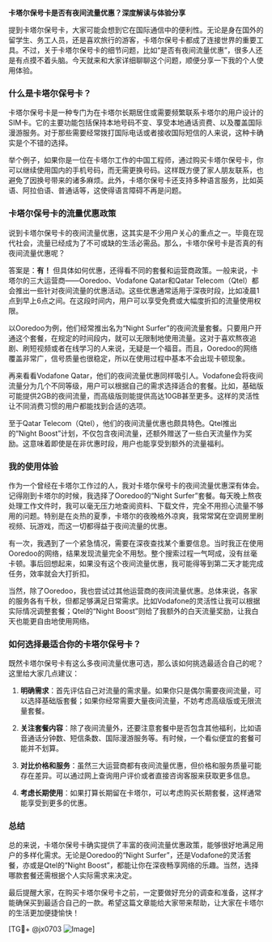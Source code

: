 **卡塔尔保号卡是否有夜间流量优惠？深度解读与体验分享**

提到卡塔尔保号卡，大家可能会想到它在国际通信中的便利性。无论是身在国外的留学生、务工人员，还是喜欢旅行的游客，卡塔尔保号卡都成了连接世界的重要工具。不过，关于卡塔尔保号卡的细节问题，比如“是否有夜间流量优惠”，很多人还是有点摸不着头脑。今天就来和大家详细聊聊这个问题，顺便分享一下我的个人使用体验。

### 什么是卡塔尔保号卡？

卡塔尔保号卡是一种专门为在卡塔尔长期居住或需要频繁联系卡塔尔的用户设计的SIM卡。它的主要功能包括保持本地号码不变、享受本地通话资费、以及覆盖国际漫游服务。对于那些需要经常拨打国际电话或者接收国际短信的人来说，这种卡确实是个不错的选择。

举个例子，如果你是一位在卡塔尔工作的中国工程师，通过购买卡塔尔保号卡，你可以继续使用国内的手机号码，而无需更换号码。这样既方便了家人朋友联系，也避免了因换号带来的诸多麻烦。此外，卡塔尔保号卡还支持多种语言服务，比如英语、阿拉伯语、普通话等，这使得语言障碍不再是问题。

### 卡塔尔保号卡的流量优惠政策

说到卡塔尔保号卡的夜间流量优惠，这其实是不少用户关心的重点之一。毕竟在现代社会，流量已经成为了不可或缺的生活必需品。那么，卡塔尔保号卡是否真的有夜间流量优惠呢？

答案是：**有！** 但具体如何优惠，还得看不同的套餐和运营商政策。一般来说，卡塔尔的三大运营商——Ooredoo、Vodafone Qatar和Qatar Telecom（Qtel）都会推出一些针对夜间流量的优惠活动。这些优惠通常适用于深夜时段，比如凌晨1点到早上6点之间。在这段时间内，用户可以享受免费或大幅度折扣的流量使用权限。

以Ooredoo为例，他们经常推出名为“Night Surfer”的夜间流量套餐。只要用户开通这个套餐，在规定的时间段内，就可以无限制地使用流量。这对于喜欢熬夜追剧、刷短视频或者在线学习的人来说，无疑是一个福音。而且，Ooredoo的网络覆盖非常广，信号质量也很稳定，所以在使用过程中基本不会出现卡顿现象。

再来看看Vodafone Qatar，他们的夜间流量优惠同样吸引人。Vodafone会将夜间流量分为几个不同等级，用户可以根据自己的需求选择适合的套餐。比如，基础版可能提供2GB的夜间流量，而高级版则能提供高达10GB甚至更多。这样的灵活性让不同消费习惯的用户都能找到合适的选项。

至于Qatar Telecom（Qtel），他们的夜间流量优惠也颇具特色。Qtel推出的“Night Boost”计划，不仅包含夜间流量，还额外赠送了一些白天流量作为奖励。这意味着即使是在非优惠时段，用户也能享受到额外的流量福利。

### 我的使用体验

作为一个曾经在卡塔尔工作过的人，我对卡塔尔保号卡的夜间流量优惠深有体会。记得刚到卡塔尔的时候，我选择了Ooredoo的“Night Surfer”套餐。每天晚上熬夜处理工作文件时，我可以毫无压力地查阅资料、下载文件，完全不用担心流量不够用的问题。特别是在炎热的夏季，卡塔尔的夜晚格外凉爽，我常常窝在空调房里刷视频、玩游戏，而这一切都得益于夜间流量的优惠。

有一次，我遇到了一个紧急情况，需要在深夜查找某个重要信息。当时我正在使用Ooredoo的网络，结果发现流量完全不用愁。整个搜索过程一气呵成，没有丝毫卡顿。事后回想起来，如果没有这个夜间流量优惠，我可能得等到第二天才能完成任务，效率就会大打折扣。

当然，除了Ooredoo，我也尝试过其他运营商的夜间流量优惠。总体来说，各家的服务各有千秋，但都足够满足日常需求。比如Vodafone的灵活性让我可以根据实际情况调整套餐；Qtel的“Night Boost”则给了我额外的白天流量奖励，让我白天也能更自由地使用网络。

### 如何选择最适合你的卡塔尔保号卡？

既然卡塔尔保号卡有这么多夜间流量优惠可选，那么该如何挑选最适合自己的呢？这里给大家几点建议：

1. **明确需求**：首先评估自己对流量的需求量。如果你只是偶尔需要夜间流量，可以选择基础版套餐；如果你经常需要大量夜间流量，不妨考虑高级版或无限流量套餐。

2. **关注套餐内容**：除了夜间流量外，还要注意套餐中是否包含其他福利，比如语音通话分钟数、短信条数、国际漫游服务等。有时候，一个看似便宜的套餐可能并不划算。

3. **对比价格和服务**：虽然三大运营商都有夜间流量优惠，但价格和服务质量可能存在差异。可以通过网上查询用户评价或者直接咨询客服来获取更多信息。

4. **考虑长期使用**：如果打算长期留在卡塔尔，可以考虑购买长期套餐，这样通常能享受到更多的优惠。

### 总结

总的来说，卡塔尔保号卡确实提供了丰富的夜间流量优惠政策，能够很好地满足用户的多样化需求。无论是Ooredoo的“Night Surfer”，还是Vodafone的灵活套餐，亦或是Qtel的“Night Boost”，都能让你在深夜畅享网络的乐趣。当然，选择哪款套餐还需根据个人实际需求来决定。

最后提醒大家，在购买卡塔尔保号卡之前，一定要做好充分的调查和准备，这样才能确保买到最适合自己的一款。希望这篇文章能给大家带来帮助，让大家在卡塔尔的生活更加便捷愉快！

[TG💪+ @jx0703 ![Image](https://github.com/user-attachments/assets/dbca1d08-cadb-493c-b0ec-ad6f7a83f270)]